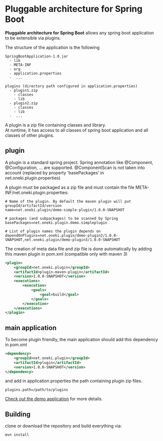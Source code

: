 # Pluggable architecture for Spring Boot

**Pluggable architecture for Spring Boot** allows any spring boot application to be extensible via plugins.

The structure of the application is the following
```
SpringBootApplication-1.0.jar
  - lib
  - META-INF
  - org
  - application.properties
  -  ...

plugins (directory path configured in application.properties)
  - plugin1.zip
    - classes
    - lib
  - plugin2.zip
    - classes
    - lib
  -  ...
```

A plugin is a zip file containing classes and library.  
At runtime, it has access to all classes of spring boot application and all classes of other plugins.

## plugin
A plugin is a standard spring project. Spring annotation like @Component, @Configuration, ... are supported. @ComponentScan is not taken into account (replaced by property 'basePackages' in net.oneki.plugin.properties) 

A plugin must be packaged as a zip file and must contain the file META-INF/net.oneki.plugin.properties:
```properties
# Name of the plugin. By default the maven plugin will put groupId/artifactId/version
name=net.oneki.plugin/demo-simple-plugin/1.0.0-SNAPSHOT

# packages (and subpackages) to be scanned by Spring
basePackages=net.oneki.plugin.demo.simpleplugin

# List of plugin names the plugin depends on
dependOnPlugins=net.oneki.plugin/demo-plugin2/1.0.0-SNAPSHOT,net.oneki.plugin/demo-plugin3/1.0.0-SNAPSHOT
```
The creation of meta data file and zip file is done automatically by adding this maven plugin in pom.xml (compatible only with maven 3)
```xml
<plugin>
	<groupId>net.oneki.plugin</groupId>
	<artifactId>plugin-maven-plugin</artifactId>
	<version>1.0.0-SNAPSHOT</version>
	<executions>
		<execution>
			<goals>
				<goal>build</goal>
			</goals>
		</execution>
	</executions>
</plugin>
```

## main application
To become plugin friendly, the main application should add this dependency in pom.xml
```xml
<dependency>
	<groupId>net.oneki.plugin</groupId>
	<artifactId>plugin</artifactId>
	<version>1.0.0-SNAPSHOT</version>
</dependency>
```
and add in application.properties the path containing plugin zip files.
```properties
plugins.path=/path/to/plugins
```

[Check out the demo application](demo-plugin) for more details.

## Building
clone or download the repository and build everything via: 
```
mvn install
```